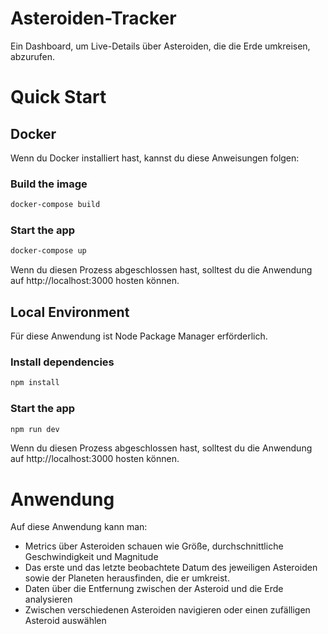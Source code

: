 # Asteroiden-Tracker

Ein Dashboard, um Live-Details über Asteroiden, die die Erde umkreisen, abzurufen.

# Quick Start

## Docker

Wenn du Docker installiert hast, kannst du diese Anweisungen folgen:

### Build the image
```bash
docker-compose build
```

### Start the app
```bash
docker-compose up 
```
Wenn du diesen Prozess abgeschlossen hast, solltest du die Anwendung auf http://localhost:3000 hosten können.

## Local Environment

Für diese Anwendung ist Node Package Manager erförderlich.

### Install dependencies
```bash
npm install
```

### Start the app
```bash
npm run dev
```
Wenn du diesen Prozess abgeschlossen hast, solltest du die Anwendung auf http://localhost:3000 hosten können.

# Anwendung

Auf diese Anwendung kann man:
- Metrics über Asteroiden schauen wie Größe, durchschnittliche Geschwindigkeit und Magnitude 
- Das erste und das letzte beobachtete Datum des jeweiligen Asteroiden sowie der Planeten herausfinden, die er umkreist.
- Daten über die Entfernung zwischen der Asteroid und die Erde analysieren 
- Zwischen verschiedenen Asteroiden navigieren oder einen zufälligen Asteroid auswählen
